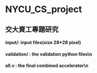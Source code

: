 # NYCU_CS_project
## 交大資工專題研究
#### input/: input files(size 28*28 pixel)
#### validation/ : the validation python files\n
#### all.v : the final combined accelerator\n
